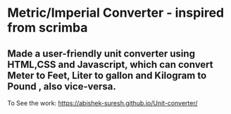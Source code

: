 # Metric/Imperial Converter - inspired from scrimba

## Made a user-friendly unit converter using HTML,CSS and Javascript, which can convert Meter to Feet, Liter to gallon and Kilogram to Pound , also vice-versa.

To See the work: https://abishek-suresh.github.io/Unit-converter/
